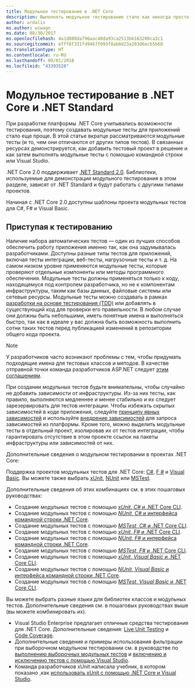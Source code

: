 ```yaml
---
title: Модульное тестирование в .NET Core
description: Выполнять модульное тестирование стало как никогда просто. Узнайте, как использовать модульное тестирование в проектах .NET Core и .NET Standard.
author: ardalis
ms.author: wiwagn
ms.date: 08/30/2017
ms.openlocfilehash: 4a1d880da796aac40da93ca2513b6163200ca3c1
ms.sourcegitcommit: efff8f331fd9467f093f8ab8d23a203d6ecb5b60
ms.translationtype: HT
ms.contentlocale: ru-RU
ms.lasthandoff: 09/01/2018
ms.locfileid: "43393528"
---
```

# <a name="unit-testing-in-net-core-and-net-standard"></a>Модульное тестирование в .NET Core и .NET Standard

При разработке платформы .NET Core учитывались возможности тестирования, поэтому создавать модульные тесты для приложений стало еще проще. В этой статье вкратце рассматриваются модульные тесты (и то, чем они отличаются от других типов тестов). В связанных ресурсах демонстрируется, как добавить тестовый проект в решение и как затем выполнять модульные тесты с помощью командной строки или Visual Studio.

.NET Core 2.0 поддерживает [.NET Standard 2.0](../../standard/net-standard.md). Библиотеки, используемые для демонстрации модульного тестирования в этом разделе, зависят от .NET Standard и будут работать с другими типами проектов.

Начиная с .NET Core 2.0 доступны шаблоны проекта модульных тестов для C#, F# и Visual Basic.

## <a name="getting-started-with-testing"></a>Приступая к тестированию

Наличие набора автоматических тестов — один из лучших способов обеспечить работу приложения именно так, как она задумывалась разработчиками. Доступны разные типы тестов для приложений, включая тесты интеграции, веб-тесты, нагрузочные тесты и т. д. На самом низком уровне применяются модульные тесты, которые проверяют отдельные компоненты или методы программного обеспечения. Модульные тесты должны применяться только к коду, находящемуся под контролем разработчика, но не к компонентам инфраструктуры, таким как базы данных, файловые системы или сетевые ресурсы. Модульные тесты можно создавать в рамках [разработки на основе тестирования (TDD)](http://deviq.com/test-driven-development/) или добавлять в существующий код для проверки его правильности. В любом случае они должны быть небольшими, иметь понятные имена и выполняться быстро, так как в идеале у вас должна быть возможность выполнить сотни таких тестов перед публикацией изменений в репозитории общего кода проекта.

> [!NOTE]
> У разработчиков часто возникают проблемы с тем, чтобы придумать подходящие имена для тестовых классов и методов. В качестве отправной точки команда разработчиков ASP.NET следует [этим соглашениям](https://github.com/aspnet/Home/wiki/Engineering-guidelines#unit-tests-and-functional-tests).

При создании модульных тестов будьте внимательны, чтобы случайно не добавить зависимости от инфраструктуры. Из-за них тесты, как правило, выполняются медленнее и менее стабильно и их следует зарезервировать для тестов интеграции. Чтобы избежать скрытых зависимостей в коде приложения, следуйте [принципу явных зависимостей](http://deviq.com/explicit-dependencies-principle/) и используйте [внедрение зависимостей](/aspnet/core/fundamentals/dependency-injection) для запроса зависимостей из платформы. Кроме того, можно выделить модульные тесты в отдельный проект, изолировав их от тестов интеграции, чтобы гарантировать отсутствие в этом проекте ссылок на пакеты инфраструктуры или зависимостей от них.

Дополнительные сведения о модульном тестировании в проектах .NET Core:

Поддержка проектов модульных тестов для .NET Core: [C#](../../csharp/index.md), [F #](../../fsharp/index.md) и [Visual Basic](../../visual-basic/index.md). Вы можете также выбрать [xUnit](http://xunit.github.io), [NUnit](http://nunit.org) или [MSTest](https://github.com/Microsoft/vstest-docs).

Дополнительные сведения об этих комбинациях см. в этих пошаговых руководствах:

* Создание модульных тестов с помощью [*xUnit*, *C#* и .NET Core CLI](unit-testing-with-dotnet-test.md).
* Создание модульных тестов с помощью [*NUnit*, *C#* и интерфейса командной строки .NET Core](unit-testing-with-nunit.md).
* Создание модульных тестов с помощью [*MSTest*, *C#* и .NET Core CLI](unit-testing-with-mstest.md).
* Создание модульных тестов с помощью [*xUnit*, *F#* и .NET Core CLI](unit-testing-fsharp-with-dotnet-test.md).
* Создание модульных тестов с помощью [*NUnit*, *F#* и интерфейса командной строки .NET Core](unit-testing-fsharp-with-nunit.md).
* Создание модульных тестов с помощью [*MSTest*, *F#* и .NET Core CLI](unit-testing-fsharp-with-mstest.md).
* Создание модульных тестов с помощью [*xUnit*, *Visual Basic* и .NET Core CLI](unit-testing-visual-basic-with-dotnet-test.md).
* Создание модульных тестов с помощью [*NUnit*, *Visual Basic* и интерфейса командной строки .NET Core](unit-testing-visual-basic-with-nunit.md).
* Создание модульных тестов с помощью [*MSTest*, *Visual Basic* и .NET Core CLI](unit-testing-visual-basic-with-mstest.md).

Вы можете выбрать разные языки для библиотек классов и модульных тестов. Дополнительные сведения см. в пошаговых руководствах выше (вы можете комбинировать их).

* Visual Studio Enterprise предлагает отличные средства тестирования для .NET Core. Дополнительные сведения: [Live Unit Testing](/visualstudio/test/live-unit-testing) и [Code Coverage](https://github.com/Microsoft/vstest-docs/blob/master/docs/analyze.md#working-with-code-coverage).
* Дополнительные сведения и примеры использования фильтрации при выборочном модульном тестировании см. в руководстве по [выполнению выборочных модульных тестов](selective-unit-tests.md) и [включению и исключению тестов с помощью Visual Studio](/visualstudio/test/live-unit-testing#include-and-exclude-test-projects-and-test-methods).
* Команда разработчиков xUnit написала учебник, в котором показано ,как [использовать xUnit с помощью .NET Core и Visual Studio](http://xunit.github.io/docs/getting-started-dotnet-core.html).
